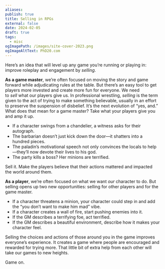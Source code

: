 ```yaml
---
aliases: 
publish: true
title: Selling in RPGs
external: false
date: 2024-02-05
draft: true
tags:
  - misc
ogImagePath: /images/site-cover-2023.png
ogImageAltText: PhD20.com
---
```


Here’s an idea that will level up any game you’re running or playing in: improve roleplay and engagement by *selling*. 

**As a game master**, we’re often focused on moving the story and game forward while adjudicating rules at the table. But there’s an easy tool to get players more invested and create more fun for everyone. We need to *sell* what our players give us. In professional wrestling, *selling* is the term given to the act of trying to make something believable, usually in an effort to preserve the suspension of disbelief. It’s the next evolution of “yes, and.” What does that mean for a game master? Take what your players give you and amp it up.

- If a character swings from a chandelier, a witness asks for their autograph.
- The barbarian doesn’t just kick down the door—it shatters into a hundred pieces.
- The paladin’s motivational speech not only convinces the locals to help—they’ll now devote their lives to his god.
- The party kills a boss? Her minions are terrified. 

Sell it. Make the players believe that their actions mattered and impacted the world around them. 

**As a player**, we’re often focused on what we want *our* character to do. But selling opens up two new opportunities: selling for other players and for the game master.

- If a character threatens a minion, your character could step in and add the “you don’t want to make him mad” vibe. 
- If a character creates a wall of fire, start pushing enemies into it. 
- If the GM describes a terrifying foe, act terrified.
- If the GM describes a beautiful environment, describe how it makes your character feel. 

Selling the choices and actions of those around you in the game improves everyone’s experience. It creates a game where people are encouraged and rewarded for trying more. That little bit of extra help from each other will take our games to new heights. 

Game on.